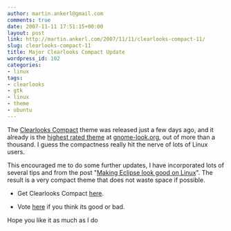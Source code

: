 ```yaml
---
author: martin.ankerl@gmail.com
comments: true
date: 2007-11-11 17:51:15+00:00
layout: post
link: http://martin.ankerl.com/2007/11/11/clearlooks-compact-11/
slug: clearlooks-compact-11
title: Major Clearlooks Compact Update
wordpress_id: 102
categories:
- linux
tags:
- clearlooks
- gtk
- linux
- theme
- ubuntu
---
```


The [Clearlooks Compact](http://martin.ankerl.com/2007/11/04/clearlooks-compact-gnome-theme/) theme was released just a few days ago, and it already is the [highest rated theme](http://www.gnome-look.org/index.php?xcontentmode=100) at [gnome-look.org](http://gnome-look.org/), out of more than a thousand. I guess the compactness really hit the nerve of lots of Linux users.

This encouraged me to do some further updates, I have incorporated lots of several tips and from the post "[Making Eclipse look good on Linux](http://blog.xam.dk/archives/81-Making-Eclipse-look-good-on-Linux.html)". The result is a very compact theme that does not waste space if possible.




  * Get Clearlooks Compact [here](http://martin.ankerl.com/2007/11/04/clearlooks-compact-gnome-theme/).


  * Vote [here](http://www.gnome-look.org/content/show.php/Clearlooks+Compact?content=69357) if you think its good or bad.



Hope you like it as much as I do
